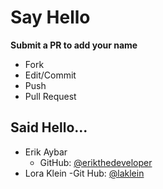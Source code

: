 # Say Hello

**Submit a PR to add your name**

- Fork
- Edit/Commit
- Push
- Pull Request

## Said Hello...

- Erik Aybar
    - GitHub: [@erikthedeveloper](http://github.com/erikthedeveloper)
- Lora Klein
    -Git Hub: [@laklein](http://github.com/laklein)